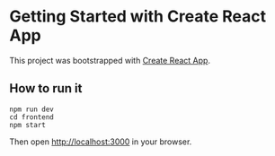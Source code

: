 # Getting Started with Create React App

This project was bootstrapped with [Create React App](https://github.com/facebook/create-react-app).

## How to run it

    npm run dev
    cd frontend
    npm start

Then open [http://localhost:3000](http://localhost:3000) in your browser.